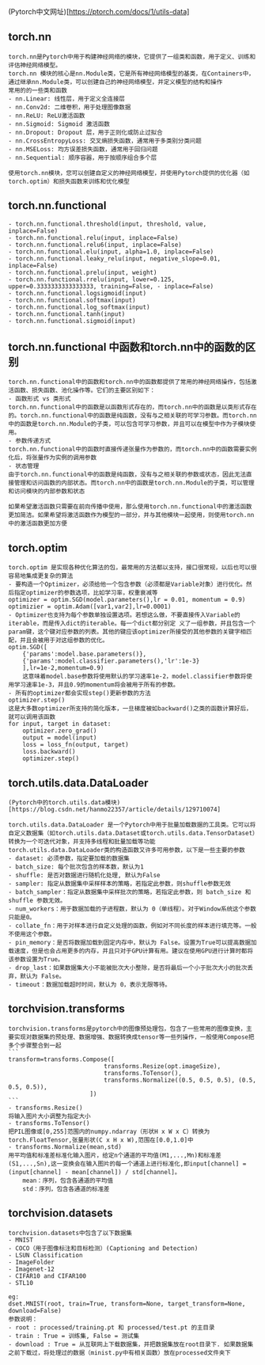 (Pytorch中文网址)[https://ptorch.com/docs/1/utils-data]

## torch.nn
    torch.nn是Pytorch中用于构建神经网络的模块，它提供了一组类和函数，用于定义、训练和评估神经网络模型。
    torch.nn 模块的核心是nn.Module类，它是所有神经网络模型的基类，在Containers中，通过继承nn.Module类，可以创建自己的神经网络模型，并定义模型的结构和操作
    常用的的一些类和函数
    - nn.Linear: 线性层，用于定义全连接层
    - nn.Conv2d: 二维卷积，用于处理图像数据
    - nn.ReLU: ReLU激活函数
    - nn.Sigmoid: Sigmoid 激活函数
    - nn.Dropout: Dropout 层，用于正则化或防止过拟合
    - nn.CrossEntropyLoss: 交叉熵损失函数，通常用于多类别分类问题
    - nn.MSELoss: 均方误差损失函数，通常用于回归问题
    - nn.Sequential: 顺序容器，用于按顺序组合多个层

    使用torch.nn模块，您可以创建自定义的神经网络模型，并使用Pytorch提供的优化器（如torch.optim）和损失函数来训练和优化模型

## torch.nn.functional
    - torch.nn.functional.threshold(input, threshold, value, inplace=False)
    - torch.nn.functional.relu(input, inplace=False)
    - torch.nn.functional.relu6(input, inplace=False)
    - torch.nn.functional.elu(input, alpha=1.0, inplace=False)
    - torch.nn.functional.leaky_relu(input, negative_slope=0.01, inplace=False)
    - torch.nn.functional.prelu(input, weight)
    - torch.nn.functional.rrelu(input, lower=0.125, upper=0.3333333333333333, training=False, - inplace=False)
    - torch.nn.functional.logsigmoid(input)
    - torch.nn.functional.softmax(input)
    - torch.nn.functional.log_softmax(input)
    - torch.nn.functional.tanh(input)
    - torch.nn.functional.sigmoid(input)

## torch.nn.functional 中函数和torch.nn中的函数的区别
    torch.nn.functional中的函数和torch.nn中的函数都提供了常用的神经网络操作，包括激活函数、损失函数、池化操作等。它们的主要区别如下：
    - 函数形式 vs 类形式
    torch.nn.functional中的函数是以函数形式存在的，而torch.nn中的函数是以类形式存在的。torch.nn.functional中的函数是纯函数，没有与之相关联的可学习参数。而torch.nn中的函数是torch.nn.Module的子类，可以包含可学习参数，并且可以在模型中作为子模块使用。
    - 参数传递方式
    torch.nn.functional中的函数时直接传递张量作为参数的，而torch.nn中的函数需要实例化后，将张量作为实例的调用参数
    - 状态管理
    由于torch.nn.functional中的函数是纯函数，没有与之相关联的参数或状态，因此无法直接管理和访问函数的内部状态。而torch.nn中的函数是torch.nn.Module的子类，可以管理和访问模块的内部参数和状态

    如果希望激活函数只需要在前向传播中使用，那么使用torch.nn.functional中的激活函数更加简洁。如果希望将激活函数作为模型的一部分，并与其他模块一起使用，则使用torch.nn中的激活函数更加方便
    
## torch.optim
    torch.optim 是实现各种优化算法的包，最常用的方法都以支持，接口很常规，以后也可以很容易地集成更复杂的算法
    - 要构造一个Optimizer，必须给他一个包含参数（必须都是Variable对象）进行优化。然后指定optimizer的参数选项，比如学习率，权重衰减等
    optimizer = optim.SGD(model.parameters(),lr = 0.01, momentum = 0.9)
    optimizier = optim.Adam([var1,var2],lr=0.0001)
    - Optimizer也支持为每个参数单独设置选项。若想这么做，不要直接传入Variable的iterable，而是传入dict的iterable。每一个dict都分别定 义了一组参数，并且包含一个param键，这个键对应参数的列表。其他的键应该optimizer所接受的其他参数的关键字相匹配，并且会被用于对这组参数的优化。
    optim.SGD([
        {'params':model.base.parameters()},
        {'params':model.classifier.parameters(),'lr':1e-3}
        ],lr=1e-2,momentum=0.9)
        这意味着model.base参数将使用默认的学习速率1e-2，model.classifier参数将使用学习速率1e-3，并且0.9的momentum将会被用于所有的参数。
    - 所有的optimizer都会实现step()更新参数的方法
    optimizer.step()
    这是大多数optimizer所支持的简化版本，一旦梯度被如backward()之类的函数计算好后，就可以调用该函数
    for input, target in dataset:
        optimizer.zero_grad()
        output = model(input)
        loss = loss_fn(output, target)
        loss.backward()
        optimizer.step()

## torch.utils.data.DataLoader
    (Pytorch中的torch.utils.data模块)[https://blog.csdn.net/hanmo22357/article/details/129710074]

    torch.utils.data.DataLoader 是一个Pytorch中用于批量加载数据的工具类。它可以将自定义数据集（如torch.utils.data.Dataset或torch.utils.data.TensorDataset）转换为一个可迭代对象，并支持多线程和批量加载等功能
    torch.utils.data.DataLoader类的构造函数又许多可用参数，以下是一些主要的参数
    - dataset: 必须参数，指定要加载的数据集
    - batch_size: 每个批次包含的样本数，默认为1
    - shuffle: 是否对数据进行随机化处理, 默认为False
    - sampler: 指定从数据集中采样样本的策略，若指定此参数，则shuffle参数无效
    - batch_sampler：指定从数据集中采样批次的策略，若指定此参数，则 batch_size 和 shuffle 参数无效。
    - num_workers：用于数据加载的子进程数，默认为 0（单线程）。对于Window系统这个参数只能是0。
    - collate_fn：用于对样本进行自定义处理的函数，例如对不同长度的样本进行填充等。一般不使用这个参数。
    - pin_memory：是否将数据加载到固定内存中，默认为 False。设置为True可以提高数据加载速度，但是也会占用更多的内存，并且只对于GPU计算有用。建议在使用GPU进行计算时都将该参数设置为True。
    - drop_last：如果数据集大小不能被批次大小整除，是否将最后一个小于批次大小的批次丢弃，默认为 False。
    - timeout：数据加载超时时间，默认为 0，表示无限等待。

## torchvision.transforms
    torchvision.transforms是pytorch中的图像预处理包，包含了一些常用的图像变换，主要实现对数据集的预处理、数据增强、数据转换成tensor等一些列操作，一般使用Compose把多个步骤整合到一起
    ```
    transform=transforms.Compose([
                               transforms.Resize(opt.imageSize),
                               transforms.ToTensor(),
                               transforms.Normalize((0.5, 0.5, 0.5), (0.5, 0.5, 0.5)),
                           ])
    ```
    - transforms.Resize()
    将输入图片大小调整为指定大小
    - transforms.ToTensor()
    把PIL图像或[0,255]范围内的numpy.ndarray（形状H x W x C）转换为torch.FloatTensor,张量形状(C x H x W),范围在[0.0,1.0]中
    - transforms.Normalize(mean,std)
    用平均值和标准差标准化输入图片，给定n个通道的平均值(M1,...,Mn)和标准差(S1,...,Sn),这一变换会在输入图片的每一个通道上进行标准化,即input[channel] = (input[channel] - mean[channel]) / std[channel]。
        mean：序列，包含各通道的平均值
        std：序列，包含各通道的标准差

## torchvision.datasets
    torchvision.datasets中包含了以下数据集
    - MNIST
    - COCO（用于图像标注和目标检测）(Captioning and Detection)
    - LSUN Classification
    - ImageFolder
    - Imagenet-12
    - CIFAR10 and CIFAR100
    - STL10

    eg:
    dset.MNIST(root, train=True, transform=None, target_transform=None, download=False)
    参数说明： 
    - root : processed/training.pt 和 processed/test.pt 的主目录 
    - train : True = 训练集, False = 测试集 
    - download : True = 从互联网上下载数据集，并把数据集放在root目录下. 如果数据集之前下载过，将处理过的数据（minist.py中有相关函数）放在processed文件夹下
